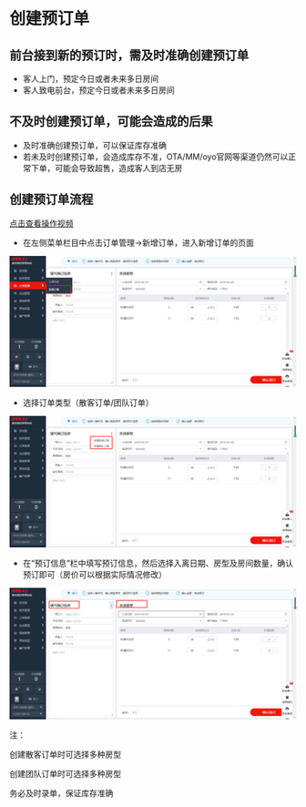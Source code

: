 # 创建预订单

## 前台接到新的预订时，需及时准确创建预订单

* 客人上门，预定今日或者未来多日房间
* 客人致电前台，预定今日或者未来多日房间

## 不及时创建预订单，可能会造成的后果

* 及时准确创建预订单，可以保证库存准确
* 若未及时创建预订单，会造成库存不准，OTA/MM/oyo官网等渠道仍然可以正常下单，可能会导致超售，造成客人到店无房

## 创建预订单流程

[点击查看操作视频](http://crs-pms-vidio.oss-cn-beijing.aliyuncs.com/%E5%88%9B%E5%BB%BA%E9%A2%84%E8%AE%A2%E5%8D%95.mp4)

* 在左侧菜单栏目中点击订单管理→新增订单，进入新增订单的页面

![](../../.gitbook/assets/image%20%28194%29.png)

* 选择订单类型（散客订单/团队订单）

![](../../.gitbook/assets/image%20%28269%29.png)

* 在“预订信息”栏中填写预订信息，然后选择入离日期、房型及房间数量，确认预订即可（房价可以根据实际情况修改）

![](../../.gitbook/assets/image%20%28461%29.png)

注：

创建散客订单时可选择多种房型

创建团队订单时可选择多种房型

务必及时录单，保证库存准确



